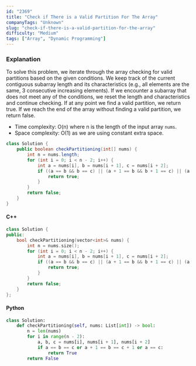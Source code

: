 ```yaml
---
id: "2369"
title: "Check if There is a Valid Partition For The Array"
companyTags: "Unknown"
slug: "check-if-there-is-a-valid-partition-for-the-array"
difficulty: "Medium"
tags: ["Array", "Dynamic Programming"]
---
```


### Explanation
To solve this problem, we iterate through the array checking for valid partitions based on the given conditions. We keep track of the current contiguous subarray length and its characteristics (e.g., all elements are the same, 3 consecutive increasing elements). If we encounter a subarray that does not meet any of the conditions, we reset the length and characteristics and continue checking. If at any point we find a valid partition, we return true. If we reach the end of the array without finding a valid partition, we return false.

- Time complexity: O(n) where n is the length of the input array `nums`.
- Space complexity: O(1) as we are using constant extra space.

```java
class Solution {
    public boolean checkPartitioning(int[] nums) {
        int n = nums.length;
        for (int i = 0; i < n - 2; i++) {
            int a = nums[i], b = nums[i + 1], c = nums[i + 2];
            if ((a == b && b == c) || (a + 1 == b && b + 1 == c) || (a == c)) {
                return true;
            }
        }
        return false;
    }
}
```

#### C++
```cpp
class Solution {
public:
    bool checkPartitioning(vector<int>& nums) {
        int n = nums.size();
        for (int i = 0; i < n - 2; i++) {
            int a = nums[i], b = nums[i + 1], c = nums[i + 2];
            if ((a == b && b == c) || (a + 1 == b && b + 1 == c) || (a == c)) {
                return true;
            }
        }
        return false;
    }
};
```

#### Python
```python
class Solution:
    def checkPartitioning(self, nums: List[int]) -> bool:
        n = len(nums)
        for i in range(n - 2):
            a, b, c = nums[i], nums[i + 1], nums[i + 2]
            if a == b == c or a + 1 == b == c + 1 or a == c:
                return True
        return False
```
